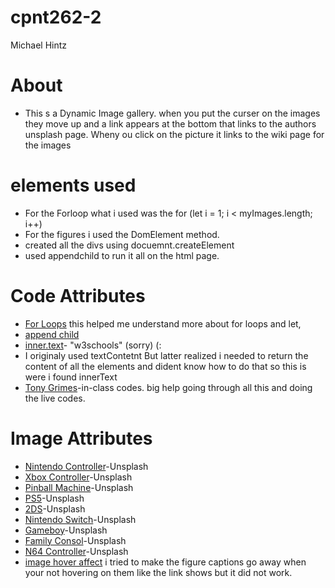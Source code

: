 
# cpnt262-2
Michael Hintz 

# About 
* This s a Dynamic Image gallery. when you put the curser on the images they move up and a link appears at the bottom  that links to the authors unsplash page. Wheny ou click on the picture it links to the wiki page for the images 


# elements used 
*  For the Forloop what i used was the for (let i = 1; i < myImages.length; i++)
*  For the figures i used the DomElement method. 
*  created all the divs using docuemnt.createElement
*  used appendchild to run it all on the html page. 



#  Code Attributes
* [For Loops](https://wesbos.com/for-of-es6)
this helped me understand more about for loops and let,
* [append child](https://www.tutorialspoint.com/html-dom-appendchild-method)
* [ inner.text](https://www.w3schools.com/Jsref/prop_node_innertext.asp)- "w3schools" (sorry) (:
* I originaly used textContetnt But latter realized i needed to return the content of all the elements  and dident know how to do that so  this is were i found innerText
* [Tony Grimes](https://github.com/acidtone)-in-class codes. big help going through all this and doing the live codes. 

# Image Attributes
* [Nintendo Controller](https://unsplash.com/photos/8lO4m5TnP2c)-Unsplash
* [Xbox Controller](https://unsplash.com/photos/OitYIbHSyWU)-Unsplash
* [Pinball Machine](https://unsplash.com/photos/UaMy195wttc)-Unsplash
* [PS5](https://unsplash.com/photos/cL7xovIO7sw)-Unsplash
* [2DS](https://unsplash.com/photos/IP0e5Nht7m8)-Unsplash
* [Nintendo Switch](https://unsplash.com/photos/1VCvpEvcsxc)-Unsplash
* [Gameboy](https://unsplash.com/photos/Snd9thTUNOU)-Unsplash
* [Family Consol](https://unsplash.com/photos/DDHNI1Y4wm8)-Unsplash
* [N64 Controller](https://unsplash.com/photos/8qGqh9lN_9w)-Unsplash
* [image hover affect](https://tympanus.net/Tutorials/CaptionHoverEffects/index2.html) 
i tried to make the figure captions go away when your not hovering on them like the link shows but it did not work. 
